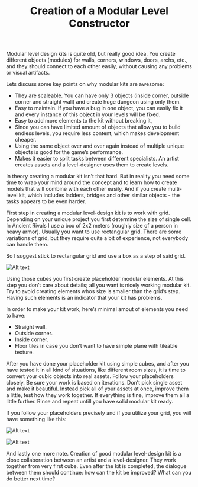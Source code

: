 ﻿---
layout: post
title: Creation of a Modular Level Constructor
---

Modular level design kits is quite old, but really good idea. You create different objects (modules) for walls, corners, windows, doors, archs, etc., and they should connect to each other easily, without causing any problems or visual artifacts.

Lets discuss some key points on why modular kits are awesome:

- They are scaleable. You can have only 3 objects (inside corner, outside corner and straight wall) and create huge dungeon using only them.
- Easy to maintain. If you have a bug in one object, you can easily fix it and every instance of this object in your levels will be fixed.
- Easy to add more elements to the kit without breaking it,
- Since you can have limited amount of objects that allow you to build endless levels, you require less content, which makes development cheaper.
- Using the same object over and over again instead of multiple unique objects is good for the game’s performance. 
- Makes it easier to split tasks between different specialists. An artist creates assets and a level-designer uses them to create levels.

In theory creating a modular kit isn’t that hard. But in reality you need some time to wrap your mind around the concept and to learn how to create models that will combine with each other easily. And if you create multi-level kit, which includes ladders, bridges and other similar objects - the tasks appears to be even harder.

First step in creating a modular level-design kit is to work with grid. Depending on your unique project you first determine the size of single cell. In Ancient Rivals I use a box of 2x2 meters (roughly size of a person in heavy armor).
Usually you want to use rectangular grid. There are some variations of grid, but they require quite a bit of experience, not everybody can handle them.

So I suggest stick to rectangular grid and use a box as a step of said grid.

![Alt text](http://i.imgur.com/nOfDk35.png)

Using those cubes you first create placeholder modular elements. At this step you don’t care about details; all you want is nicely working modular kit. Try to avoid creating elements whos size is smaller than the grid’s step. Having such elements is an indicator that your kit has problems.

In order to make your kit work, here’s minimal amout of elements you need to have:

- Straight wall.
- Outside corner.
- Inside corner.
- Floor tiles in case you don’t want to have simple plane with tileable texture.

After you have done your placeholder kit using simple cubes, and after you have tested it in all kind of situations, like different room sizes, it is time to convert your cubic objects into real assets. Follow your placeholders closely.
Be sure your work is based on iterations. Don’t pick single asset and make it beautiful. Instead pick all of your assets at once, improve them a little, test how they work together. If everything is fine, improve them all a little further. Rinse and repeat untill you have solid modular kit ready.

If you follow your placeholders precisely and if you utilize your grid, you will have something like this:

![Alt text](http://i.imgur.com/GM7Orel.png)

![Alt text](http://i.imgur.com/RdyamtY.png)

And lastly one more note. Creation of good modular level-design kit is a close collaboration between an artist and a level-designer. They work together from very first cube. Even after the kit is completed, the dialogue between them should continue: how can the kit be improved? What can you do better next time?
